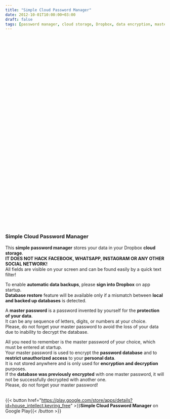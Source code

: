 ```yaml
---
title: "Simple Cloud Password Manager"
date: 2012-10-01T10:00:00+03:00
draft: false
tags: [password manager, cloud storage, Dropbox, data encryption, master password, automatic backups, database restore, personal data protection]
---
```


<script src="/photo.js" async></script> 
<div id="carousel" style="height: 600px; width:100%" class="pa-carousel-widget" 
  data-link="https://photos.app.goo.gl/aPG7MyiDnP7Hbffy6"
  data-title=""
  data-description="Business logic of Simple Cloud Password Manager Android app"
  data-background-color="#232427">
    <object data="https://lh3.googleusercontent.com/pw/AP1GczOkxTPsbqyMHsWUbGXB9_FEUKLOWzuWSJdFlWFl6a7ZAcoVbNC3nrvbyqomY942obHMykdeqPFU_SUnLBelSrUnpxMEMNHcjMJrCChuWHqv3npMrNnLhNFCwpcfcUnxDWIISBo5h8j4ZD6PRHGdoa5Dng=w893-h1700-s-no-gm?authuser=0"></object>
    <object data="https://lh3.googleusercontent.com/pw/AP1GczPJR6H7s193RQdpaUK95rRPbF3J5IHCOzFkpYN3ZrzFHDnEkLxarwRMuNDnMhz2VeAUk_8bB8Qf-nvyXW8eifLXG6qlLJeae7mFitRqKzBx-J4ismxkyJb0U6EGSz9C78mjckCI4Vw4FpTYCOZMbDJzhg=w893-h1700-s-no-gm?authuser=0"></object>
    <object data="https://lh3.googleusercontent.com/pw/AP1GczPqvyhNxWbe7rHKlt_By2P7FGY2272ijYJzzDM4cElNuBaznAHD-IG45fwDVVTr0FInIIgZElQPlVYpWEXUiE0uoCYV_oQiowizAkWGRFJuZiH6xld1If6RgQcmN7y8RqoPMc7TQPVICRcYuyN_w4JlZQ=w893-h1700-s-no-gm?authuser=0"></object>
    <object data="https://lh3.googleusercontent.com/pw/AP1GczPk-ZxEda_cX6Tx7W1HG2at0zDAH9aL520nSI8Fz_MvtAkz63_T4CROd7YMJze0ekus5Y5FLeG4SvnEVvvqzuVj-y8grmaPweAoBSiASoMkPXiF5moGpoPeD-xkHW1qkn4cmR7w8SRHGgfcfzhhlpbfAQ=w893-h1700-s-no-gm?authuser=0"></object>
</div>

### Simple Cloud Password Manager
This **simple password manager** stores your data in your Dropbox **cloud storage**.  
**IT DOES NOT HACK FACEBOOK, WHATSAPP, INSTAGRAM OR ANY OTHER SOCIAL NETWORK!**  
All fields are visible on your screen and can be found easily by a quick text filter!  

To enable **automatic data backups**, please **sign into Dropbox** on app startup.  
**Database restore** feature will be available only if a mismatch between **local and backed up databases** is detected.

A **master password** is a password invented by yourself for the **protection of your data**.  
It can be any sequence of letters, digits, or numbers at your choice.  
Please, do not forget your master password to avoid the loss of your data due to inability to decrypt the database.

All you need to remember is the master password of your choice, which must be entered at startup.  
Your master password is used to encrypt the **password database** and to **restrict unauthorized access** to your **personal data**.  
It is not stored anywhere and is only used for **encryption and decryption** purposes.  
If the **database was previously encrypted** with one master password, it will not be successfully decrypted with another one.  
Please, do not forget your master password!

<br/>{{< button href="https://play.google.com/store/apps/details?id=house_intellect.keyring_free"  >}}<b>Simple Cloud Password Manager</b> on Google Play{{< /button >}}

